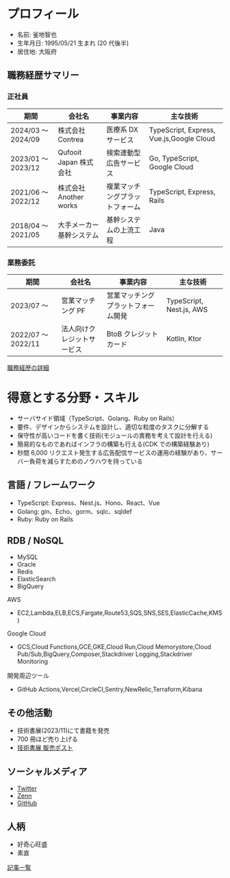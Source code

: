 # プロフィール

- 名前: 釜地智也
- 生年月日: 1995/05/21 生まれ (20 代後半)
- 居住地: 大阪府

## 職務経歴サマリー

### 正社員

| 期間               | 会社名                   | 事業内容                       | 主な技術                                 |
| ------------------ | ------------------------ | ------------------------------ | ---------------------------------------- |
| 2024/03 ～ 2024/09 | 株式会社 Contrea         | 医療系 DX サービス             | TypeScript, Express, Vue.js,Google Cloud |
| 2023/01 ～ 2023/12 | Qufooit Japan 株式会社   | 検索連動型広告サービス         | Go, TypeScript, Google Cloud             |
| 2021/06 ～ 2022/12 | 株式会社 Another works   | 複業マッチングプラットフォーム | TypeScript, Express, Rails               |
| 2018/04 ～ 2021/05 | 大手メーカー基幹システム | 基幹システムの上流工程         | Java                                     |

### 業務委託

| 期間               | 会社名                     | 事業内容                           | 主な技術                 |
| ------------------ | -------------------------- | ---------------------------------- | ------------------------ |
| 2023/07 ～         | 営業マッチング PF          | 営業マッチングプラットフォーム開発 | TypeScript, Nest.js, AWS |
| 2022/07 ～ 2022/11 | 法人向けクレジットサービス | BtoB クレジットカード              | Kotlin, Ktor             |


[職務経歴の詳細](./docs/detailed-profile.md)

# 得意とする分野・スキル

- サーバサイド領域（TypeScript、Golang、Ruby on Rails）
- 要件、デザインからシステムを設計し、適切な粒度のタスクに分解する
- 保守性が高いコードを書く技術(モジュールの責務を考えて設計を行える)
- 簡易的なものであればインフラの構築も行える(CDK での構築経験あり)
- 秒間 6,000 リクエスト発生する広告配信サービスの運用の経験があり、サーバー負荷を減らすためのノウハウを持っている

## 言語 / フレームワーク

- TypeScript: Express、Nest.js、Hono、React、Vue
- Golang: gin、Echo、gorm、sqlc、sqldef
- Ruby: Ruby on Rails

## RDB / NoSQL

- MySQL
- Oracle
- Redis
- ElasticSearch
- BigQuery

AWS

- EC2,Lambda,ELB,ECS,Fargate,Route53,SQS,SNS,SES,ElasticCache,KMS)

Google Cloud

- GCS,Cloud Functions,GCE,GKE,Cloud Run,Cloud Memorystore,Cloud Pub/Sub,BigQuery,Composer,Stackdriver Logging,Stackdriver Monitoring

開発周辺ツール

- GitHub Actions,Vercel,CircleCI,Sentry,NewRelic,Terraform,Kibana

## その他活動

- 技術書展(2023/11)にて書籍を発売
- 700 冊ほど売り上げる
- [技術書展 販売ポスト](https://x.com/tomoya_sakusaku/status/1723167574983356558?s=20)

## ソーシャルメディア

- [Twitter](https://twitter.com/tomoya_sakusaku)
- [Zenn](https://zenn.dev/tomoya_kamaji)
- [GitHub](https://github.com/tomoya-kamaji)

## 人柄

- 好奇心旺盛
- 素直

[記事一覧](https://www.notion.so/cf98789acc4a44a29f6c3b3c277ea300?pvs=21)
